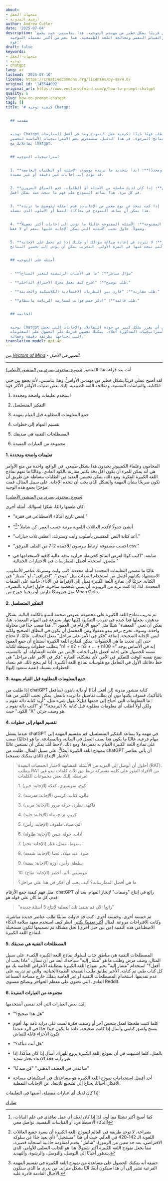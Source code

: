 ```yaml
---
about:
- متجهات العقل
- أرشيف المدونة
author: Andrew Cutler
date: '2025-07-04'
description: 'لقد أصبح عملي قريبًا بشكل خطير من مهندس التوجيه. هذا يناسبني، حيث يجمع
  بين حبي للكتابة والقياس النفسي ومعالجة اللغة الطبيعية. هنا بعض من أكثر تقنيات التوجيه
  قوة:'
draft: false
keywords:
- متجهات-العقل
- توجيه
- chatgpt
lang: ar
lastmod: '2025-07-10'
license: https://creativecommons.org/licenses/by-sa/4.0/
original_id: '145544092'
original_url: https://www.vectorsofmind.com/p/how-to-prompt-chatgpt
quality: 6
slug: how-to-prompt-chatgpt
tags: []
title: '# كيفية توجيه Chatgpt


  ## مقدمة


  توجيه Chatgpt بشكل فعال يتطلب فهمًا جيدًا لكيفية عمل النموذج وما هي أفضل الممارسات
  للحصول على النتائج المرجوة. في هذا الدليل، سنستعرض بعض الاستراتيجيات الأساسية لتحسين
  تفاعلاتك مع Chatgpt.


  ## استراتيجيات التوجيه


  1. **كن واضحًا ومحددًا**: ابدأ بتحديد ما تريده بوضوح. الأسئلة أو الطلبات الغامضة
  قد تؤدي إلى إجابات غير دقيقة أو غير مفيدة.


  2. **استخدام السياق**: إذا كان لديك سلسلة من الأسئلة أو الطلبات، قدم السياق الضروري
  في كل مرة. هذا يساعد النموذج على فهم ما تبحث عنه بشكل أفضل.


  3. **تقديم أمثلة**: إذا كنت تبحث عن نوع معين من الإجابات، قدم أمثلة لتوضيح ما تريده.
  هذا يمكن أن يساعد النموذج في محاكاة النمط أو الأسلوب الذي تفضله.


  4. **طرح الأسئلة المفتوحة**: الأسئلة المفتوحة غالبًا ما تؤدي إلى إجابات أكثر تفصيلاً
  وشمولاً. حاول تجنب الأسئلة التي يمكن الإجابة عليها بنعم أو لا فقط.


  5. **التجريب والتكرار**: لا تتردد في إعادة صياغة سؤالك أو طلبك إذا لم تحصل على الإجابة
  التي تبحث عنها في المرة الأولى. التجريب يمكن أن يؤدي إلى تحسين النتائج.


  ## أمثلة على التوجيه


  - **سؤال مباشر**: "ما هي الأسباب الرئيسية لتغير المناخ؟"

  - **طلب توضيح**: "اشرح كيف يعمل محرك الاحتراق الداخلي."

  - **طلب مقارنة**: "قارن بين النظريات الاقتصادية الكلاسيكية والحديثة."

  - **طلب قائمة**: "اذكر خمس فوائد لممارسة الرياضة بانتظام."


  ## الخاتمة


  توجيه Chatgpt بفعالية يمكن أن يعزز بشكل كبير من جودة التفاعلات والإجابات التي تحصل
  عليها. باستخدام الاستراتيجيات المذكورة أعلاه، يمكنك تحسين قدرتك على الحصول على المعلومات
  التي تحتاجها بطريقة دقيقة وفعالة.'
translation_model: gpt-4o
---
```


*من [Vectors of Mind](https://www.vectorsofmind.com/p/how-to-prompt-chatgpt) - الصور في الأصل.*

---

[*[صورة: محتوى بصري من المنشور الأصلي]*](https://substackcdn.com/image/fetch/$s_!EpIx!,f_auto,q_auto:good,fl_progressive:steep/https%3A%2F%2Fsubstack-post-media.s3.amazonaws.com%2Fpublic%2Fimages%2F719d87af-7c69-45fd-8c84-595b16af3dae_1024x1024.webp) أنت بعد قراءة هذا المنشور

لقد أصبح عملي قريبًا بشكل خطير من مهندس الأوامر[^1]. وهذا يناسبني، لأنه يجمع بين حبي للكتابة، والقياسات النفسية، ومعالجة اللغة الطبيعية. إليك بعض تقنيات الأوامر الأكثر قوة:

1. استخدم تعليمات واضحة ومحددة

2. التفكير المتسلسل

3. جمع المعلومات المطلوبة قبل القيام بمهمة

4. تقسيم المهام إلى خطوات

5. المصطلحات التقنية هي صديقك

6. مجموعة من العبارات المفيدة

#### **1\. تعليمات واضحة ومحددة**

المحامون وعلماء الكمبيوتر يجيدون هذا بشكل طبيعي. في الواقع، واحدة من متع الأوامر هي أنه يمكن للمرء أن يكون أقل دقة بكثير مقارنة بالكود العادي، وغالبًا ما تفهم نماذج اللغة الكبيرة الفكرة. ومع ذلك، يمكن تحسين العديد من الطلبات ببساطة عن طريق أن تكون صريحًا بشأن المهمة والشكل الذي يجب أن تتخذه الإجابة. على سبيل المثال، قمت مؤخرًا بجمع هذه الوجبة:

[*[صورة: محتوى بصري من المنشور الأصلي]*](https://substackcdn.com/image/fetch/$s_!dVwU!,f_auto,q_auto:good,fl_progressive:steep/https%3A%2F%2Fsubstack-post-media.s3.amazonaws.com%2Fpublic%2Fimages%2F216d83a0-b1be-4f15-877a-bfbb9842c0ed_1284x1253.jpeg)

كان طعمها رائعًا، شكرًا لسؤالك. أمثلة أخرى:

* "لخص تاريخ الذكاء الاصطناعي في فقرة."

* "أنشئ جدولًا لأقدم العائلات اللغوية مرتبة حسب العمر. كن شاملاً."[^2]

* "أعد كتابة النص المقتبس بأسلوب وايت وسترنك. أعطني ثلاث خيارات."

* "احسب مصفوفة ارتباط بيرسون للأعمدة 2-7 من الملف المرفق.csv."

* متابعة: "اكتب كودًا لعرض النتائج كخريطة حرارية بدقة عالية كافية لاستخدامها في ملصق. استخدم أفضل الممارسات في الاختيارات الجمالية."

غالبًا ما تتضمن التعليمات المحددة أمثلة محددة. كتب وايت وسترنك _عناصر الأسلوب_. الاستشهاد بكتابهم أفضل من استخدام الصفات مثل "موجز"، "احترافي"، أو "ممتاز" في الكتابة. جزئيًا لأن نماذج اللغة الكبيرة تميل إلى الإفراط في الأداء، خاصة على الصفات المحددة. لذا، إذا كنت تريد من الروبوت أن يتبنى شخصية ساخرة، حاول إخباره بالتصرف مثل فيرونيكا مارس أو ريجينا جورج من Mean Girls.

#### **2\. التفكير المتسلسل**

تم تدريب نماذج اللغة الكبيرة على مجموعة نصوص ضخمة للتنبؤ بالكلمة التالية. بشكل مدهش، يجعلها هذا جيدة في تقريب التفكير، لكنها تنهار بسرعة في المهام المعقدة. هنا، يمكن أن تعني "المعقدة" شيئًا مثل "جمع الأرقام في العمود 1". هذا صعب جدًا في محاولة واحدة، وسوف تخرج برقم يبدو معقولًا ومن المحتمل أن يكون في النطاق الصحيح ولكنه ليس الإجابة الصحيحة. إضافة "فكر في الأمر على مراحل" يفعل العجائب. غالبًا، لا تحتاج حتى إلى تحديد ما هي الخطوات؛ يمكن لنماذج اللغة الكبيرة استنتاج أن جمع العمود يتطلب خطوات وسيطة لكتابة "n1 + n2 + n3 + … + n100 =" إنه في الأساس يوجه نفسه للحصول على إجابة أفضل على الجانب الأيمن من علامة المساواة. أو، بالتشبيه، يمنح نفسه الوقت للتفكير في الأمر. لأي مشكلة، العبارة "فكر في الأمر على مراحل" هي خط دفاعك الأول في التعامل مع هلوسات نماذج اللغة الكبيرة. إذا لم ينجح ذلك، قم بتعداد الخطوات بنفسك (تقنية سنعود إليها).

#### **3\. جمع المعلومات المطلوبة قبل القيام بمهمة**

إذا طلبت من chatGPT كتابة منشور مدونة (لن أفعل أبدًا) أو دالة بايثون (سأفعل بالتأكيد)، فسوف يكتبها دون أن يطلب تفاصيل ما تريده بالفعل. يمكن تجنب الكثير من هذا بقول شيء مثل، "أريد كتابة دالة تقوم بـ X؛ ما المعلومات التي أحتاج إلى جمعها قبل البرمجة؟" أو "اكتب دالة تقوم بـ X، ولكن أولاً اطلب أي معلومات مطلوبة قبل كتابة الكود." حيث "X" هو وصف جزئي.

#### 4\. تقسيم المهام إلى خطوات

عندما يفشل chatGPT في مهمة ولا يساعد التفكير المتسلسل، قم بتقسيم المهمة إلى مهام فرعية. غالبًا ما يكون هذا نصف العمل في البداية، وبالمصادفة، ما هو (حاليًا) صعب على نماذج اللغة الكبيرة القيام به بمفردها. ومع ذلك، لاحظ أنك يمكن أن تستعين غالبًا بنموذج اللغة الكبيرة أيضًا[^3]. على سبيل المثال، طلبت من chatGPT أن يأتي بعناصر لاختبار الإبداع (الذي يمكنك تصفحه):

> أحاول أن أتوصل إلى المزيد من الأسئلة المشابهة لاختبار الجمعيات البعيدة (RAT). يتطلب RAT من الأفراد العثور على كلمة مشتركة تربط بين ثلاث كلمات تبدو غير مرتبطة. إليك بعض مجموعات الكلمات:
> 
> 1\. كوخ، سويسري، كعكة (الإجابة: جبن)
> 
> 2\. عالي، كتاب، كرسي (الإجابة: مدرسة)
> 
> 3\. فاكهة، نظرة، حركة مرور (الإجابة: مربى)
> 
> 4\. كريم، تزلج، ماء (الإجابة: جليد)
> 
> 5\. ألم، صياد، ملفوف (الإجابة: رأس)
> 
> 6\. آداب، جولة، تنس (الإجابة: طاولة)
> 
> 7\. سقوط، ممثل، غبار (الإجابة: نجم)
> 
> 8\. ضوء، عيد ميلاد، عصا (الإجابة: شمعة)
> 
> 9\. سلطة، رأس، أوزة (الإجابة: بيضة)
> 
> 10\. موسيقى، ألم، أخضر (الإجابة: تفاح) 
> 
> ما هي أفضل الممارسات؟ كيف يجب أن أفكر في هذا على مراحل؟

مثل فهم كيفية جمع الأرقام، chatGPT رائع في إنتاج "وصفات" لإنجاز المهام. بعد أن قدم، كل ما كان علي قوله هو:

> "رائع! الآن قم بتنفيذ تلك العملية لإنتاج 5 أسئلة جديدة"

ثم خمسة أخرى، وخمسة أخرى. كنت قد حاولت سابقًا طلب عناصر جديدة مباشرة، وكانت الاقتراحات مروعة. لمثال [أكثر تعقيدًا بكثير](https://redwoodresearch.substack.com/p/getting-50-sota-on-arc-agi-with-gpt)، انظر كيف استخدم معهد سلامة الذكاء الاصطناعي هذه التقنية (من بين حيل أخرى) لحل مشكلة تم تصميمها لتكون مستحيلة لنماذج اللغة الكبيرة.

#### 5\. المصطلحات التقنية هي صديقك

المصطلحات التقنية هي مناطق جذب لسلوك نماذج اللغة الكبيرة الكفء. على سبيل المثال، وصف مرض وطلب ما هو "مشار إليه" سيأخذك أبعد من أن تسأل، "ماذا يجب أن أفعل؟" استخدام "مشار إليه" يخبر نموذج اللغة الكبيرة بمطابقة الأعراض الخاصة بك مع كل كتاب طبي تم كتابته. الأخير يطابق طلب النصيحة الطبية/الحياتية، والتي تم تدريبه على عدم تقديمها. استخدام المصطلحات التقنية أو غير العامية ينقلك خارج مساحة المساعد العادي، التي تحتوي على معظم الحواجز ونصائح مستوى Reddit.

#### 6\. مجموعة من العبارات المفيدة

إليك بعض العبارات التي أجد نفسي أستخدمها

* "هل هذا صحيح؟"

* كلما كتبت ملخصًا لعمل شخص آخر أو وصفت فكرة لست على دراية تامة بها، أقوم بنسخ ولصق كتابتي وأسأل إذا كانت صحيحة. عادة ما يكون جيدًا جدًا في الرد عندما تكون الأجزاء قابلة للنقاش

* "هل أنت متأكد؟"

* بالمثل، كلما اشتبهت في أن نموذج اللغة الكبيرة يروج للهراء، أسأل إذا كان متأكدًا. إذا غير رأيه، فخذ الادعاء بحذر شديد.

* "ساعدني في العصف الذهني." "كن مبدعًا"

* أحد أفضل استخدامات نموذج اللغة الكبيرة هو مساعدتك في استكشاف مساحة الأفكار. أحيانًا، يحتاج إلى تشجيع للابتعاد عن الإجابات النمطية.

إذا كان لديك أي عبارات مفضلة، أضفها في التعليقات!

[شارك](https://www.vectorsofmind.com/p/how-to-prompt-chatgpt?action=share)

[^1]: كما أصبح أكثر تشتتًا مما أود، لذا إذا كان لديك أي عمل تعاقدي في علم البيانات، الذكاء الاصطناعي، أو القياسات النفسية، تواصل معي!

[^2]: بصراحة، لا توجد طريقة في العالم لنموذج اللغة الكبيرة أن يسرد جميع العائلات اللغوية الـ 142-420 في العالم. حيث أن هذا "مستحيل" (أي بعيد جدًا عن سلوكه الافتراضي، بعد حد معين من الرموز)، "شامل" يخدم لمقاومة جاذبية استجابة قصيرة، مما يجعل نموذج اللغة الكبيرة أكثر شمولاً. هذا هو الجانب السلبي للأوامر، الذي يتدهور أحيانًا إلى التوسل، والتوسل، والرشوة، والتهديد.

[^3]: حقيقة أنه يمكنك الحصول على مساعدة من نموذج اللغة الكبيرة في تقسيم المهمة الفرعية تشير إلى أن هذا سيكون أيضًا آليًا بشكل متزايد. من يدري ما الذي ستكون الأجيال القادمة قادرة عليه.